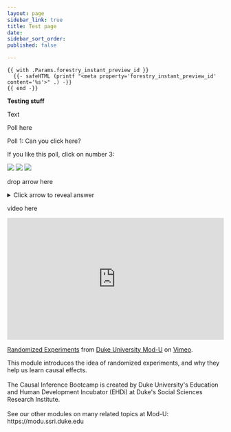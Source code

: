 ```yaml
---
layout: page
sidebar_link: true
title: Test page
date: 
sidebar_sort_order: 
published: false

---
```

    {{ with .Params.forestry_instant_preview_id }}
      {{- safeHTML (printf "<meta property='forestry_instant_preview_id' content='%s'>" .) -}}
    {{ end -}}

**Testing stuff**

Text

Poll here

Poll 1: Can you click here?

If you like this poll, click on number 3:

[![](https://api.gh-polls.com/poll/01EEBDDQ7WSQDC2JHHAAFAY8T5/Option%201)](https://api.gh-polls.com/poll/01EEBDDQ7WSQDC2JHHAAFAY8T5/Option%201/vote)
[![](https://api.gh-polls.com/poll/01EEBDDQ7WSQDC2JHHAAFAY8T5/Option%202)](https://api.gh-polls.com/poll/01EEBDDQ7WSQDC2JHHAAFAY8T5/Option%202/vote)
[![](https://api.gh-polls.com/poll/01EEBDDQ7WSQDC2JHHAAFAY8T5/option%203)](https://api.gh-polls.com/poll/01EEBDDQ7WSQDC2JHHAAFAY8T5/option%203/vote)

drop arrow here

<details><summary>Click arrow to reveal answer</summary>
<p>

    It's 3, yep, nice job.
    
    </p>

</details>

video here

<div style="padding:56.25% 0 0 0;position:relative;"><iframe src="https://player.vimeo.com/video/198212082" style="position:absolute;top:0;left:0;width:100%;height:100%;" frameborder="0" allow="autoplay; fullscreen" allowfullscreen></iframe></div><script src="https://player.vimeo.com/api/player.js"></script>
<p><a href="https://vimeo.com/198212082">Randomized Experiments</a> from <a href="https://vimeo.com/modu">Duke University Mod-U</a> on <a href="https://vimeo.com">Vimeo</a>.</p>
<p>This module introduces the idea of randomized experiments, and why they help us learn causal effects.<br />
<br />
The Causal Inference Bootcamp is created by Duke University's Education and Human Development Incubator (EHDi) at Duke's Social Sciences Research Institute.  <br />
<br />
See our other modules on many related topics at Mod-U: https://modu.ssri.duke.edu</p>